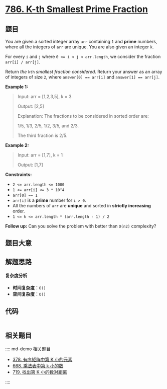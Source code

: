 # [786. K-th Smallest Prime Fraction](https://leetcode.com/problems/k-th-smallest-prime-fraction/)

## 题目

You are given a sorted integer array `arr` containing `1` and **prime**
numbers, where all the integers of `arr` are unique. You are also given an
integer `k`.

For every `i` and `j` where `0 <= i < j < arr.length`, we consider the
fraction `arr[i] / arr[j]`.

Return _the_ `kth` _smallest fraction considered_. Return your answer as an
array of integers of size `2`, where `answer[0] == arr[i]` and `answer[1] ==
arr[j]`.

**Example 1:**

> Input: arr = [1,2,3,5], k = 3
>
> Output: [2,5]
>
> Explanation: The fractions to be considered in sorted order are:
>
> 1/5, 1/3, 2/5, 1/2, 3/5, and 2/3.
>
> The third fraction is 2/5.

**Example 2:**

> Input: arr = [1,7], k = 1
>
> Output: [1,7]

**Constraints:**

- `2 <= arr.length <= 1000`
- `1 <= arr[i] <= 3 * 10^4`
- `arr[0] == 1`
- `arr[i]` is a **prime** number for `i > 0`.
- All the numbers of `arr` are **unique** and sorted in **strictly increasing** order.
- `1 <= k <= arr.length * (arr.length - 1) / 2`

**Follow up:** Can you solve the problem with better than `O(n2)` complexity?

## 题目大意

## 解题思路

#### 复杂度分析

- **时间复杂度**：`O()`
- **空间复杂度**：`O()`

## 代码

```javascript

```

## 相关题目

:::: md-demo 相关题目

- [378. 有序矩阵中第 K 小的元素](https://leetcode.com/problems/kth-smallest-element-in-a-sorted-matrix)
- [668. 乘法表中第 k 小的数](https://leetcode.com/problems/kth-smallest-number-in-multiplication-table)
- [719. 找出第 K 小的数对距离](https://leetcode.com/problems/find-k-th-smallest-pair-distance)

::::
